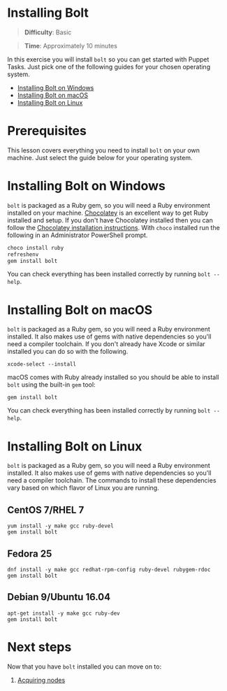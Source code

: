 # Installing Bolt

> **Difficulty**: Basic

> **Time**: Approximately 10 minutes

In this exercise you will install `bolt` so you can get started with Puppet Tasks. Just pick one of the following guides for your chosen operating system.

- [Installing Bolt on Windows](#installing-bolt-on-windows)
- [Installing Bolt on macOS](#installing-bolt-on-macos)
- [Installing Bolt on Linux](#installing-bolt-on-linux)

# Prerequisites

This lesson covers everything you need to install `bolt` on your own machine. Just select the guide below for your operating system.

# Installing Bolt on Windows

`bolt` is packaged as a Ruby gem, so you will need a Ruby environment installed on your machine. [Chocolatey](https://chocolatey.org/) is an excellent way to get Ruby installed and setup. If you don't have Chocolatey installed then you can follow the [Chocolatey installation instructions](https://chocolatey.org/install). With `choco` installed run the following in an Administrator PowerShell prompt.

```powershell
choco install ruby
refreshenv
gem install bolt
```

You can check everything has been installed correctly by running `bolt --help`.

# Installing Bolt on macOS

`bolt` is packaged as a Ruby gem, so you will need a Ruby environment installed. It also makes use of gems with native dependencies so you'll need a compiler toolchain. If you don't already have Xcode or similar installed you can do so with the following.

```
xcode-select --install
```

macOS comes with Ruby already installed so you should be able to install `bolt` using the built-in `gem` tool:

```
gem install bolt
```

You can check everything has been installed correctly by running `bolt --help`.


# Installing Bolt on Linux

`bolt` is packaged as a Ruby gem, so you will need a Ruby environment installed. It also makes use of gems with native dependencies so you'll need a compiler toolchain. The commands to install these dependencies vary based on which flavor of Linux you are running.

## CentOS 7/RHEL 7

```
yum install -y make gcc ruby-devel
gem install bolt
```

## Fedora 25

```
dnf install -y make gcc redhat-rpm-config ruby-devel rubygem-rdoc
gem install bolt
```

## Debian 9/Ubuntu 16.04

```
apt-get install -y make gcc ruby-dev
gem install bolt
```

# Next steps

Now that you have `bolt` installed you can move on to:

1. [Acquiring nodes](../2-acquiring-nodes)
